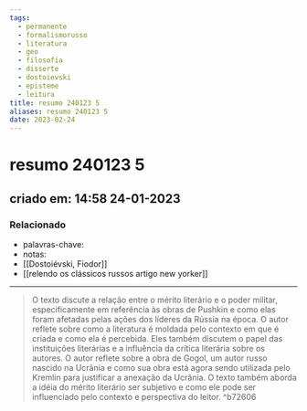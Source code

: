 ```yaml
---
tags:
  - permanente
  - formalismorusso
  - literatura
  - geo
  - filosofia
  - disserte
  - dostoievski
  - episteme
  - leitura
title: resumo 240123 5
aliases: resumo 240123 5
date: 2023-02-24
---
```

# resumo 240123 5
## criado em: 14:58 24-01-2023

### Relacionado
- palavras-chave: 
- notas: 
- [[Dostoiévski, Fiodor]]
- [[relendo os clássicos russos artigo new yorker]]
---
> O texto discute a relação entre o mérito literário e o poder militar, especificamente em referência às obras de Pushkin e como elas foram afetadas pelas ações dos líderes da Rússia na época. O autor reflete sobre como a literatura é moldada pelo contexto em que é criada e como ela é percebida. Eles também discutem o papel das instituições literárias e a influência da crítica literária sobre os autores. O autor reflete sobre a obra de Gogol, um autor russo nascido na Ucrânia e como sua obra está agora sendo utilizada pelo Kremlin para justificar a anexação da Ucrânia. O texto também aborda a idéia do mérito literário ser subjetivo e como ele pode ser influenciado pelo contexto e perspectiva do leitor. ^b72606